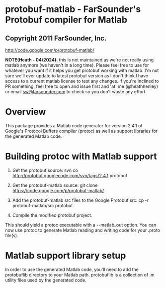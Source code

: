 # protobuf-matlab - FarSounder's Protobuf compiler for Matlab
## Copyright 2011 FarSounder, Inc.

http://code.google.com/p/protobuf-matlab/

**NOTE(Heath - 04/2024):** this is not maintained as we're not really using matlab anymore (we
haven't in a long time). Please feel free to use for whatever you want if it helps you get
protobuf working with matlab. I'm not sure we'll ever update to latest protobuf version as
I don't think I have access to a current matlab license to test any changes. If you're inclined
to PR something, feel free to open and issue first and 'at' me (@heathhenley) or email
sw@farsounder.com to check so you don't waste any effort. 

Overview
========

This package provides a Matlab code generator for version 2.4.1 of Google's
Protocol Buffers compiler (protoc) as well as support libraries for the
generated Matlab code.


Building protoc with Matlab support
===================================

1. Get the protobuf source:
   svn co http://protobuf.googlecode.com/svn/tags/2.4.1 protobuf

2. Get the protobuf-matlab source:
   git clone https://code.google.com/p/protobuf-matlab/

3. Add the protobuf-matlab src files to the Google Protobuf src:
   cp -r protobuf-matlab/src protobuf

4. Compile the modified protobuf project.

This should yield a protoc executable with a --matlab_out option. You can now
use protoc to generate Matlab reading and writing code for your .proto file(s).


Matlab support library setup
============================

In order to use the generated Matlab code, you'll need to add the protobuflib
directory to your Matlab path. protobuflib is a collection of .m utility files
used by the generated code.

